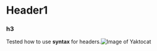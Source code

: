 # Header1
### h3

Tested how to use **syntax** for headers.![Image of Yaktocat](https://octodex.github.com/images/yaktocat.png)
